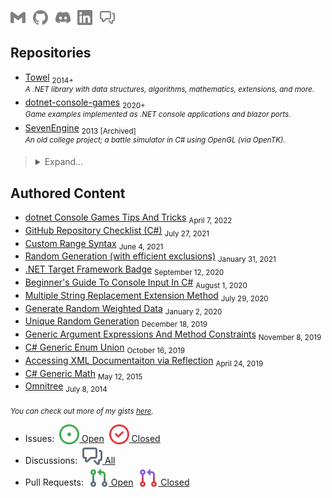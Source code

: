 <a href="mailto:sevenix.zp@gmail.com"><sub><img src="https://raw.githubusercontent.com/ZacharyPatten/ZacharyPatten/main/Resources/GitHub/gmail-badge.svg" title="Gmail" alt="Gmail" height="24"></sub></a>
&nbsp;
<a href="https://github.com/ZacharyPatten"><sub><img src="https://raw.githubusercontent.com/ZacharyPatten/ZacharyPatten/main/Resources/GitHub/github-badge.svg" title="GitHub Profile" alt="GitHub Profile" height="24"></sub></a>
&nbsp;
<a href="https://discordapp.com/users/438382611929366537/"><sub><img src="https://raw.githubusercontent.com/ZacharyPatten/ZacharyPatten/main/Resources/GitHub/discord-badge.svg" title="Discord Profile" alt="Discord Profile" height="24"></sub></a>
&nbsp;
<a href="https://www.linkedin.com/in/zachary-patten-77616bb0/"><sub><img src="https://raw.githubusercontent.com/ZacharyPatten/ZacharyPatten/main/Resources/GitHub/linkedin-badge.svg" title="LinkedIn Profile" alt="LinkedIn Profile" height="24"></sub></a>
&nbsp;
<a href="https://github.com/ZacharyPatten/ZacharyPatten/discussions"><sub><img src="https://raw.githubusercontent.com/ZacharyPatten/ZacharyPatten/main/Resources/GitHub/github-discussions-badge.svg" title="GitHub Discussions" alt="GitHub Discussions" height="24"></sub></a>

## Repositories

- [Towel](https://github.com/ZacharyPatten/Towel) <sub>2014+</sub><br /><sup>_A .NET library with data structures, algorithms, mathematics, extensions, and more._</sup>
- [dotnet-console-games](https://github.com/ZacharyPatten/dotnet-console-games) <sub>2020+</sub><br /><sup>_Game examples implemented as .NET console applications and blazor ports._</sup>
- [SevenEngine](https://github.com/ZacharyPatten/SevenEngine) <sub>2013 [Archived]</sub> <br /><sup>_An old college project; a battle simulator in C# using OpenGL (via OpenTK)._</sup>

> <details>
> <summary>
> Expand...
> </summary>
> <p>
> 
> - [dotnet-blazor-games](https://github.com/ZacharyPatten/dotnet-blazor-games) <sub>2020 [Archived]</sub><br /><sup>_Game examples implemented as .NET blazor components. NOTE: this was my first attempt to get the `dotnet-console-games` playable on blazor, but I found a better approach to porting the code which is now included in the `dotnet-console-games` repository rather than a seperate repository._</sup>
> - [dotnet-benchmarks](https://github.com/dotneters/dotnet-benchmarks) <sub>2020+</sub><br /><sup>_Benchmark almanac for .NET code._</sup>
> - [dotnet-winforms-examples](https://github.com/ZacharyPatten/dotnet-winforms-examples) <sub>2021+</sub><br /><sup>_Random winforms examples people ask me for help with._</sup>
> - [rust-console-games](https://github.com/ZacharyPatten/rust-console-games) <sub>2021+</sub><br /><sup>_Game examples implemented as rust console applications._</sup>
> 
> </p>
> </details>

## Authored Content

- [dotnet Console Games Tips And Tricks](https://github.com/ZacharyPatten/ZacharyPatten/blob/main/Articles/2022-04-07.md) <sub>April 7, 2022</sub>
- [GitHub Repository Checklist (C#)](https://github.com/ZacharyPatten/ZacharyPatten/blob/main/Articles/2021-07-27.md) <sub>July 27, 2021</sub>
- [Custom Range Syntax](https://github.com/ZacharyPatten/ZacharyPatten/blob/main/Articles/2021-06-04.md) <sub>June 4, 2021</sub>
- [Random Generation (with efficient exclusions)](https://github.com/ZacharyPatten/ZacharyPatten/blob/main/Articles/2021-01-31.md) <sub>January 31, 2021</sub>
- [.NET Target Framework Badge](https://github.com/ZacharyPatten/ZacharyPatten/blob/main/Articles/2020-09-12.md) <sub>September 12, 2020</sub>
- [Beginner's Guide To Console Input In C#](https://github.com/ZacharyPatten/ZacharyPatten/blob/main/Articles/2020-08-01.md) <sub>August 1, 2020</sub>
- [Multiple String Replacement Extension Method](https://github.com/ZacharyPatten/ZacharyPatten/blob/main/Articles/2020-07-29.md) <sub>July 29, 2020</sub>
- [Generate Random Weighted Data](https://github.com/ZacharyPatten/ZacharyPatten/blob/main/Articles/2020-01-02.md) <sub>January 2, 2020</sub>
- [Unique Random Generation](https://github.com/ZacharyPatten/ZacharyPatten/blob/main/Articles/2019-12-18.md) <sub>December 18, 2019</sub>
- [Generic Argument Expressions And Method Constraints](https://github.com/ZacharyPatten/ZacharyPatten/blob/main/Articles/2019-11-08.md) <sub>November 8, 2019</sub>
- [C# Generic Enum Union](https://github.com/ZacharyPatten/ZacharyPatten/blob/main/Articles/2019-10-16.md) <sub>October 16, 2019</sub>
- [Accessing XML Documentaiton via Reflection](https://github.com/ZacharyPatten/ZacharyPatten/blob/main/Articles/2019-04-24.md) <sub>April 24, 2019</sub>
- [C# Generic Math](https://github.com/ZacharyPatten/ZacharyPatten/blob/main/Articles/2015-05-12.md) <sub>May 12, 2015</sub>
- [Omnitree](https://github.com/ZacharyPatten/ZacharyPatten/blob/main/Articles/2014-07-08.md) <sub>July 8, 2014</sub>

<sub>_You can check out more of my gists [here](https://gist.github.com/ZacharyPatten)._</sub>

- Issues: &nbsp;<a href="https://github.com/search?q=author%3Azacharypatten+is%3Aissue+is%3Aopen"><sub><img src="https://raw.githubusercontent.com/ZacharyPatten/ZacharyPatten/main/Resources/GitHub/issue-open.svg" title="Go To Open Issues"></sub> Open</a> &nbsp;<a href="https://github.com/search?q=author%3Azacharypatten+is%3Aissue+is%3Aclosed"><sub><img src="https://raw.githubusercontent.com/ZacharyPatten/ZacharyPatten/main/Resources/GitHub/issue-closed.svg" title="Go To Closed Issues"></sub> Closed</a>
- Discussions: &nbsp;<a href="https://github.com/search?q=author%3Azacharypatten&type=discussions"><sub><img src="https://raw.githubusercontent.com/ZacharyPatten/ZacharyPatten/main/Resources/GitHub/comment-discussion-16.svg" title="Go To Discussions"></sub> All</a>
- Pull Requests: &nbsp;<a href="https://github.com/search?q=is%3Aopen+is%3Apull-request+author%3AZacharyPatten+archived%3Afalse"><sub><img src="https://raw.githubusercontent.com/ZacharyPatten/ZacharyPatten/main/Resources/GitHub/git-pull-request-16.svg" title="Go To Open Pull Requests"></sub> Open</a> &nbsp;<a href="https://github.com/search?q=is%3Aclosed+is%3Apull-request+author%3AZacharyPatten+archived%3Afalse"><sub><img src="https://raw.githubusercontent.com/ZacharyPatten/ZacharyPatten/main/Resources/GitHub/git-pull-request-closed-16.svg" title="Go To Closed Pull Requests"></sub> Closed</a>

